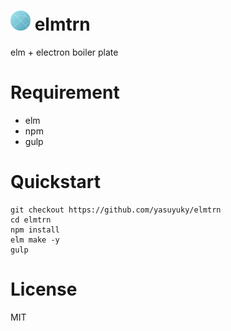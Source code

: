 # <img src="./icons/elmtrn.png" width="32" height="32" /> elmtrn

elm + electron boiler plate

# Requirement

- elm
- npm
- gulp

# Quickstart

```
git checkout https://github.com/yasuyuky/elmtrn
cd elmtrn
npm install
elm make -y
gulp
```

# License

MIT
